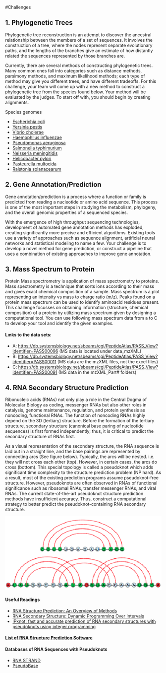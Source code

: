 #Challenges 

## 1. Phylogenetic Trees
Phylogenetic tree reconstruction is an attempt to discover the ancestral relationship between the members of a set of sequences. It involves the construction of a tree, where the nodes represent separate evolutionary paths, and the lengths of the branches give an estimate of how distantly related the sequences represented by those branches are.

Currently, there are several methods of constructing phylogenetic trees. Many common ones fall into categories such as distance methods, parsimony methods, and maximum likelihood methods; each type of method may give you different trees, and have different tradeoffs. For this challenge, your team will come up with a new method to construct a phylogenetic tree from the species found below. Your method will be evaluated by the judges. To start off with, you should begin by creating alignments. 

Species genomes
* [Escherichia coli](http://www.ncbi.nlm.nih.gov/genome/?term=Escherichia%20coli)
* [Yersinia pestis](http://www.ncbi.nlm.nih.gov/genome/?term=Yersinia+pestis)
* [Vibrio cholerae](http://www.ncbi.nlm.nih.gov/genome/?term=Vibrio+cholerae)
* [Haemophilus influenzae](http://www.ncbi.nlm.nih.gov/genome/?term=Haemophilus+influenzae)
* [Pseudomonas aeruginosa](http://www.ncbi.nlm.nih.gov/genome/?term=Pseudomonas+aeruginosa)
* [Salmonella typhimurium](http://www.ncbi.nlm.nih.gov/genome/?term=Salmonella+typhimurium)
* [Neisseria meningitidis](http://www.ncbi.nlm.nih.gov/genome/?term=Neisseria+meningitidis)
* [Helicobacter pylori](http://www.ncbi.nlm.nih.gov/genome/?term=Helicobacter+pylori)
* [Pasteurella multocida](http://www.ncbi.nlm.nih.gov/genome/?term=Pasteurella+multocida)
* [Ralstonia solanacearum](http://www.ncbi.nlm.nih.gov/genome/?term=Ralstonia+solanacearum)

## 2. Gene Annotation/Prediction
Gene annotation/prediction is a process where a function or family is predicted from reading a nucleotide or amino acid sequence. This process is one of the most important steps in studying the metabolism, phylogeny, and the overall genomic properties of a sequenced species. 

With the emergence of high throughput sequencing technologies, development of automated gene annotation methods has exploded, creating significantly more precise and efficient algorithms. Existing tools use a variety of approaches such as sequence alignment, artificial neural networks and statistical modeling to name a few. Your challenge is to develop a novel method for gene prediction, or construct a pipeline that uses a combination of existing approaches to improve gene annotation. 

## 3. Mass Spectrum to Protein

Protein Mass spectrometry is application of mass spectrometry to proteins. Mass spectrometry is a technique that sorts ions according to their mass and gives exact chemical composition of a sample. Mass spectrum is a plot representing an intensity vs mass to charge ratio (m/z).  Peaks found on a protein mass spectrum can be used to identify aminoacid residues present. This challenge focusses on obtaining information (structure, chemical composition) of a protein by utilizing mass spectrum given by designing a computational tool. You can use following mass spectrum data from a to C to develop your tool and identify the given examples.

#### Lınks to the data sets:
- A: https://db.systemsbiology.net/sbeams/cgi/PeptideAtlas/PASS_View?identifier=PASS00096 (MS data is located under data_mzXML)
- B: https://db.systemsbiology.net/sbeams/cgi/PeptideAtlas/PASS_View?identifier=PASS00011 (MS data are the mzXML files, not the excel files)
- C: https://db.systemsbiology.net/sbeams/cgi/PeptideAtlas/PASS_View?identifier=PASS00091 (MS data in the mzXML_Part# folders)


## 4. RNA Secondary Structure Prediction

Ribonucleic acids (RNAs) not only play a role in the Central Dogma of Molecular Biology as coding, messenger RNAs but also other roles in catalysis, genome maintenance, regulation, and protein synthesis as noncoding, functional RNAs. The function of noncoding RNAs highly depend on the 3D (tertiary) structure. Before the formation of the tertiary structure, secondary structure (canonical base paring of nucleotide sequences) is first formed independently; thus, it is critical to predict the secondary structure of RNAs first. 

As a visual representation of the secondary structure, the RNA sequence is laid out in a straight line, and the base pairings are represented by connecting arcs (See figure below). Typically, the arcs will be nested. i.e. they will not cross each other (top). However, in certain cases, the arcs do cross (bottom). This special topology is called a pseudoknot which adds significant time complexity to the structure prediction problem (NP hard). As a result, most of the existing prediction programs assume pseudoknot-free structure. However, pseudoknots are often observed in RNAs of functional significance such as ribosomal RNAs, transfer messenger RNAs, and viral RNAs. The current state-of-the-art pseudoknot structure prediction methods have insufficient accuracy. Thus, construct a computational strategy to better predict the pseudoknot-containing RNA secondary structure. 

![alt text](https://github.com/ACalza/UofTBiohacks/blob/master/static/src/RNA%20Secondary%20Struct.png)

#### Useful Readings
* [RNA Structure Prediction: An Overview of Methods](https://drive.google.com/open?id=0B2ujBo4yLWjjdWdlX3pXcVJWX1E)
* [RNA Secondary Structure: Dynamic Programming Over Intervals](https://drive.google.com/open?id=0B2ujBo4yLWjjN2pSWlV1VkxjVkE)
* [IPknot: fast and accurate prediction of RNA secondary structures with pseudoknots using integer programming](https://drive.google.com/open?id=0B2ujBo4yLWjjcUZrdThNM3dBZnc)

#### [List of RNA Structure Prediction Software](https://en.wikipedia.org/wiki/List_of_RNA_structure_prediction_software)

#### Databases of RNA Sequences with Pseudoknots
* [RNA STRAND](http://www.rnasoft.ca/strand/)
* [PseudoBase](http://pseudobaseplusplus.utep.edu/)
